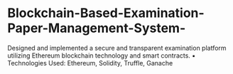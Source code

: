 # Blockchain-Based-Examination-Paper-Management-System-
Designed and implemented a secure and transparent examination platform utilizing Ethereum blockchain
technology and smart contracts.
▪ Technologies Used: Ethereum, Solidity, Truffle, Ganache
